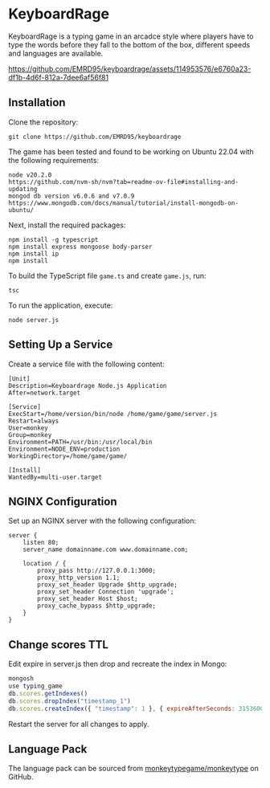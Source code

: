 # KeyboardRage

KeyboardRage is a typing game in an arcadce style where players have to type the words before they fall to the bottom of the box, different speeds and languages are available.



https://github.com/EMRD95/keyboardrage/assets/114953576/e6760a23-df1b-4d6f-812a-7dee6af56f81




## Installation

Clone the repository:

```shell
git clone https://github.com/EMRD95/keyboardrage
```

The game has been tested and found to be working on Ubuntu 22.04 with the following requirements:

```shell
node v20.2.0
https://github.com/nvm-sh/nvm?tab=readme-ov-file#installing-and-updating
mongod db version v6.0.6 and v7.0.9
https://www.mongodb.com/docs/manual/tutorial/install-mongodb-on-ubuntu/
```

Next, install the required packages:

```shell
npm install -g typescript
npm install express mongoose body-parser
npm install ip
npm install
```

To build the TypeScript file `game.ts` and create `game.js`, run:

```shell
tsc
```

To run the application, execute:

```shell
node server.js
```

## Setting Up a Service

Create a service file with the following content:

```shell
[Unit]
Description=Keyboardrage Node.js Application
After=network.target

[Service]
ExecStart=/home/version/bin/node /home/game/game/server.js
Restart=always
User=monkey
Group=monkey
Environment=PATH=/usr/bin:/usr/local/bin
Environment=NODE_ENV=production
WorkingDirectory=/home/game/game/

[Install]
WantedBy=multi-user.target
```

## NGINX Configuration

Set up an NGINX server with the following configuration:

```shell
server {
    listen 80;
    server_name domainname.com www.domainname.com;

    location / {
        proxy_pass http://127.0.0.1:3000;
        proxy_http_version 1.1;
        proxy_set_header Upgrade $http_upgrade;
        proxy_set_header Connection 'upgrade';
        proxy_set_header Host $host;
        proxy_cache_bypass $http_upgrade;
    }
}
```
## Change scores TTL

Edit expire in server.js then drop and recreate the index in Mongo:

```javascript
mongosh
use typing_game
db.scores.getIndexes()
db.scores.dropIndex("timestamp_1")
db.scores.createIndex({ "timestamp": 1 }, { expireAfterSeconds: 315360000 }) //for 10 years
```

Restart the server for all changes to apply.

## Language Pack

The language pack can be sourced from [monkeytypegame/monkeytype](https://github.com/monkeytypegame/monkeytype) on GitHub.

